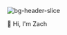 ![bg-header-slice](https://user-images.githubusercontent.com/2532937/193650250-21e15daf-2b99-4ba3-8032-c85c3ae7ca3d.png)

👋 Hi, I'm Zach
